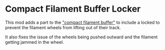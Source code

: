 # Compact Filament Buffer Locker

This mod adds a part to the ["compact filament buffer"](https://www.thingiverse.com/thing:5525277) to include a locked to prevent the filament wheels from lifting out of their track. 

It also fixes the issue of the wheels being pushed outward and the filament getting jammed in the wheel.
